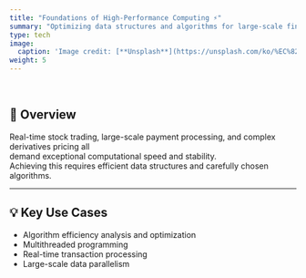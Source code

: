 ```yaml
---
title: "Foundations of High-Performance Computing ⚡"
summary: "Optimizing data structures and algorithms for large-scale financial computation"
type: tech
image:
  caption: 'Image credit: [**Unsplash**](https://unsplash.com/ko/%EC%82%AC%EC%A7%84/%EB%A7%A4%ED%8A%B8%EB%A6%AD%EC%8A%A4-%EC%98%81%ED%99%94-%EC%8A%A4%ED%8B%B8-%EC%9D%B4%EB%AF%B8%EC%A7%80-iar-afB0QQw)'
weight: 5
---
```


<br>

## 📌 Overview  
Real-time stock trading, large-scale payment processing, and complex derivatives pricing all  
demand exceptional computational speed and stability.  
Achieving this requires efficient data structures and carefully chosen algorithms.  

---

## 💡 Key Use Cases  
- Algorithm efficiency analysis and optimization  
- Multithreaded programming  
- Real-time transaction processing  
- Large-scale data parallelism  

<style>
  .article-container h1,
  .article-container h2,
  .article-container h3,
  .article-container p,
  .article-container li {
    text-align: justify;
    word-break: keep-all;
  }
</style>